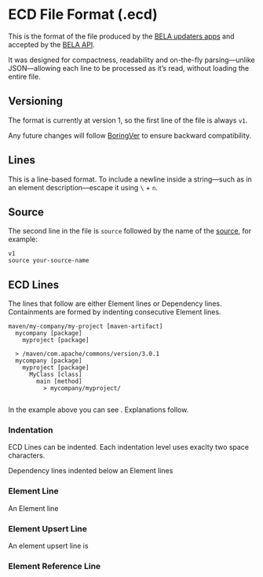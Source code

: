 # ECD File Format (.ecd)

This is the format of the file produced by the [BELA updaters apps](/CodeSynchronization.md#2-run-the-bela-updater-docker-app-for-your-language) and accepted by the [BELA API](/API.md).

It was designed for compactness, readability and on-the-fly parsing—unlike JSON—allowing each line to be processed as it’s read, without loading the entire file.

## Versioning

The format is currently at version 1, so the first line of the file is always `v1`.

Any future changes will follow [BoringVer](https://medium.com/@klauswuestefeld/boringver-ad84d272a380) to ensure backward compatibility.

## Lines

This is a line-based format. To include a newline inside a string—such as in an element description—escape it using `\` + `n`.

## Source

The second line in the file is `source` followed by the name of the [source](/Concepts.md#sources), for example:

```
v1
source your-source-name 
```

## ECD Lines

The lines that follow are either Element lines or Dependency lines. Containments are formed by indenting consecutive Element lines.

```
maven/my-company/my-project [maven-artifact]
  mycompany [package]
    myproject [package]

  > /maven/com.apache/commons/version/3.0.1
  mycompany [package]
    myproject [package]
      MyClass [class]
        main [method]
          > mycompany/myproject/
      
```
In the example above you can see . Explanations follow.

### Indentation

ECD Lines can be indented. Each indentation level uses exaclty two space characters.

Dependency lines indented below an Element lines 


### Element Line

An Element line 

### Element Upsert Line

An element upsert line is 

### Element Reference Line






